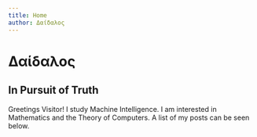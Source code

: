 ```yaml
---
title: Home
author: Δαίδαλος
---
```


# Δαίδαλος

## In Pursuit of Truth

Greetings Visitor! I study Machine Intelligence. I am interested in Mathematics and the Theory of Computers. A list of my posts can be seen below.
